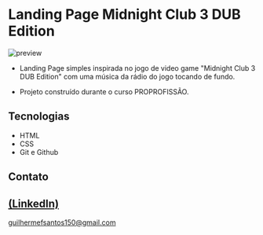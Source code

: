 # Landing Page Midnight Club 3 DUB Edition

![preview](https://github.com/GuilhermeSK2/landing-page-retro-midnight-club/assets/139295562/601c1f96-807b-409f-bc12-a6fe27030a18)
 
 - Landing Page simples inspirada no jogo de video game "Midnight Club 3 DUB Edition" com uma música da rádio do jogo tocando de fundo.

 - Projeto construído durante o curso PROPROFISSÃO.

## Tecnologias

- HTML
- CSS
- Git e Github

## Contato
[(LinkedIn)](https://www.linkedin.com/in/guilherme-freitas-9901a220b/)
-----
guilhermefsantos150@gmail.com

